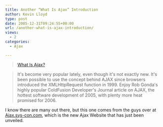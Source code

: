 ```yaml
---
title: Another “What Is Ajax” Introduction
author: Kevin Lloyd
type: post
date: 2005-12-31T09:24:55+00:00
url: /another-what-is-ajax-introduction/
views:
  - 2
categories:
  - Ajax

---
```

> [What Is Ajax?][1]

> It's become very popular lately, even though it's not exactly new. It's been possible to use the concept behind AJAX since browsers introduced the XMLHttpRequest function in 1999. Enjoy Rob Gonda's highly popular ColdFusion Developer's Journal article on AJAX, the hottest software development of 2005, with plenty more heat promised for 2006.

I know there are many out there, but this one comes from the guys over at [Ajax.sys-con.com][2], which is the new Ajax Website that has just been unveiled.

 [1]: http://ajax.sys-con.com/read/138966.htm
 [2]: http://ajax.sys-con.com/